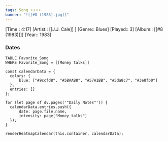 ```yaml
---
tags: Song ⭐⭐⭐⭐ 
banner: "![[#8 (1983).jpg]]"
---
```

[Time:: 4:17]
[Artist:: [[J.J. Cale]] ]
[Genre:: Blues]
[Played:: 3]
[Album:: [[#8 (1983)]]]
[Year:: 1983]
### Dates
````dataview
TABLE Favorite_Song
WHERE Favorite_Song = [[Money talks]]
````
  ```dataviewjs
const calendarData = { 
	colors: { 
		blue: ["#9ccfd8", "#5BAAB8", "#57A1BB", "#5da8c7", "#3e8fb0"] 
	}, 
	entries: [] 
}; 

for (let page of dv.pages('"Daily Notes"')) { 
	calendarData.entries.push({ 
		date: page.file.name, 
		intensity: page["Money_talks"]
	}); 
} 

renderHeatmapCalendar(this.container, calendarData);
```
